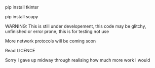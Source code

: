 pip install tkinter

pip install scapy

WARNING: This is still under developement, this code may be glitchy, unfinished or error prone, this is for testing not use

More network protocols will be coming soon

Read LICENCE

Sorry I gave up midway through realising how much more work I would
